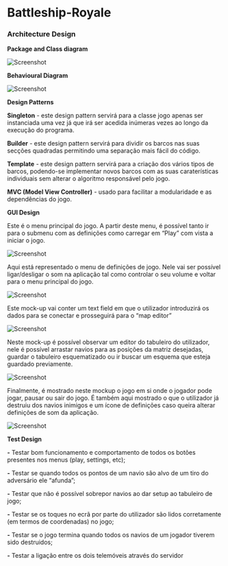 # Battleship-Royale


### Architecture Design


**Package and Class diagram**

![Screenshot](https://i.imgur.com/ttIhpAw.jpg)


**Behavioural Diagram**

![Screenshot](https://i.imgur.com/rHYrxG8.jpg)


**Design Patterns**

  **Singleton** - este design pattern servirá para a classe jogo apenas ser instanciada uma vez já que irá ser acedida inúmeras vezes ao longo da execução do programa.

  **Builder** - este design pattern servirá para dividir os barcos nas suas secções quadradas permitindo uma separação mais fácil do código.

  **Template** - este design pattern servirá para a criação dos vários tipos de barcos, podendo-se implementar novos barcos com as suas caraterísticas individuais sem alterar o algoritmo responsável pelo jogo.

  **MVC (Model View Controller)** - usado para facilitar a modularidade e as dependências do jogo.



**GUI Design**

Este é o menu principal do jogo. A partir deste menu, é possível tanto ir para o submenu com as definições como carregar em “Play” com vista a iniciar o jogo.

![Screenshot](https://i.imgur.com/577hvNc.png)

Aqui está representado o menu de definições de jogo. Nele vai ser possível ligar/desligar o som na aplicação tal como controlar o seu volume e voltar para o menu principal do jogo.

![Screenshot](https://i.imgur.com/HcgLIUl.png)

Este mock-up vai conter um text field em que o utilizador introduzirá os dados para se conectar e prosseguirá para o “map editor”

![Screenshot](https://i.imgur.com/JazlU7I.png)

Neste mock-up é possível observar um editor do tabuleiro do utilizador, nele é possível arrastar navios para as posições da matriz desejadas, guardar o tabuleiro esquematizado ou ir buscar um esquema que esteja guardado previamente. 

![Screenshot](https://i.imgur.com/BWRe9dY.png)

Finalmente, é mostrado neste mockup o jogo em si onde o jogador pode jogar, pausar ou sair do jogo. É também aqui mostrado o que o utilizador já destruiu dos navios inimigos e um ícone de definições caso queira alterar definições de som da aplicação.

![Screenshot](https://i.imgur.com/zBIA56i.png)

**Test Design**

  **-** Testar bom funcionamento e comportamento de todos os botões presentes nos menus (play, settings, etc);

  **-** Testar se quando todos os pontos de um navio são alvo de um tiro do adversário ele “afunda”;

  **-** Testar que não é possível sobrepor navios ao dar setup ao tabuleiro de jogo;

  **-** Testar se os toques no ecrã por parte do utilizador são lidos corretamente (em termos de coordenadas) no jogo;

  **-** Testar se o jogo termina quando todos os navios de um jogador tiverem sido destruidos;

  **-** Testar a ligação entre os dois telemóveis através do servidor
